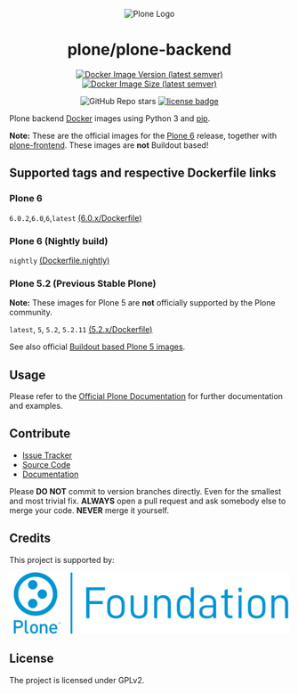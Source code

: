 <p align="center">
    <img alt="Plone Logo" width="200px" src="https://raw.githubusercontent.com/plone/plone-backend/5.2.x/docs/logo.png">
</p>

<h1 align="center">
  plone/plone-backend
</h1>

<div align="center">

[![Docker Image Version (latest semver)](https://img.shields.io/docker/v/plone/plone-backend?sort=semver)](https://hub.docker.com/r/plone/plone-backend)
[![Docker Image Size (latest semver)](https://img.shields.io/docker/image-size/plone/plone-backend?sort=semver)](https://hub.docker.com/r/plone/plone-backend)

![GitHub Repo stars](https://img.shields.io/github/stars/plone/plone-backend?style=flat-square)
[![license badge](https://img.shields.io/github/license/plone/plone-backend)](./LICENSE)

</div>

Plone backend [Docker](https://docker.com) images using Python 3 and [pip](https://pip.pypa.io/en/stable/).

**Note:**
These are the official images for the [Plone 6](https://plone.org/) release, together with [plone-frontend](https://github.com/plone/plone-frontend).
These images are **not** Buildout based!

## Supported tags and respective Dockerfile links

### Plone 6

`6.0.2`,`6.0`,`6`,`latest` [(6.0.x/Dockerfile)](https://github.com/plone/plone-backend/blob/v6.0.2/Dockerfile)

### Plone 6 (Nightly build)

`nightly` [(Dockerfile.nightly)](https://github.com/plone/plone-backend/blob/6.0.x/Dockerfile.nightly)

### Plone 5.2 (Previous Stable Plone)

**Note:**
These images for Plone 5 are **not** officially supported by the Plone community.

`latest`, `5`, `5.2`, `5.2.11` [(5.2.x/Dockerfile)](https://github.com/plone/plone-backend/blob/v5.2.11/Dockerfile)

See also official [Buildout based Plone 5 images](https://hub.docker.com/_/plone).

## Usage

Please refer to the [Official Plone Documentation](https://6.docs.plone.org/install/containers/images/backend.html) for further documentation and examples.

## Contribute

- [Issue Tracker](https://github.com/plone/plone-backend/issues)
- [Source Code](https://github.com/plone/plone-backend/)
- [Documentation](https://6.docs.plone.org/install/containers/images/backend.html)

Please **DO NOT** commit to version branches directly. Even for the smallest and most trivial fix.
**ALWAYS** open a pull request and ask somebody else to merge your code. **NEVER** merge it yourself.


## Credits

This project is supported by:

[![Plone Foundation](https://raw.githubusercontent.com/plone/.github/main/plone-foundation.png)](https://plone.org/)

## License

The project is licensed under GPLv2.
